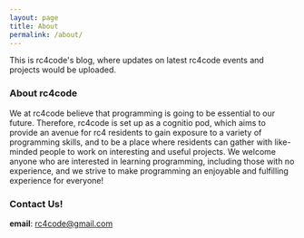 ```yaml
---
layout: page
title: About
permalink: /about/
---
```


This is rc4code's blog, where updates on latest rc4code events and projects would be uploaded.

### About rc4code
We at rc4code believe that programming is going to be essential to our future. Therefore, rc4code is set up as a cognitio pod, which aims to provide an avenue for rc4 residents to gain exposure to a variety of programming skills, and to be a place where residents can gather with like-minded people to work on interesting and useful projects. We welcome anyone who are interested in learning programming, including those with no experience, and we strive to make programming an enjoyable and fulfilling experience for everyone!

### Contact Us!
**email**: [rc4code@gmail.com][rc4code-email]

[rc4code-email]:mailto:rc4code@gmail.com
